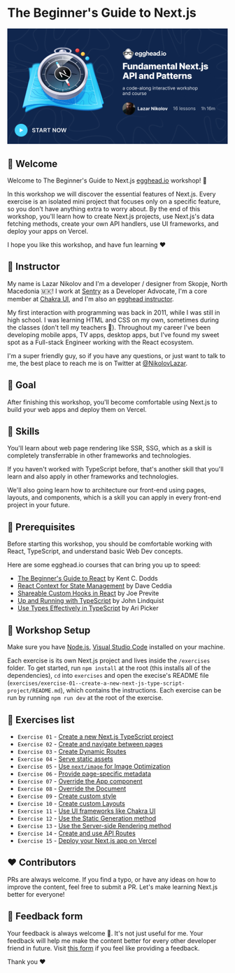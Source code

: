 # The Beginner's Guide to Next.js

[![Workshop cover](./github-share--nextjs-fundamental-api-patterns.png)](https://egghead.io/courses/fundamental-next-js-api-and-patterns-a6a7509f)

## 👋 Welcome

Welcome to The Beginner's Guide to Next.js [egghead.io](https://egghead.io) workshop! 🚀

In this workshop we will discover the essential features of Next.js. Every exercise is an isolated mini project that focuses only on a specific feature, so you don't have anything extra to worry about. By the end of this workshop, you'll learn how to create Next.js projects, use Next.js's data fetching methods, create your own API handlers, use UI frameworks, and deploy your apps on Vercel.

I hope you like this workshop, and have fun learning ❤️

## 🤠 Instructor

My name is Lazar Nikolov and I'm a developer / designer from Skopje, North Macedonia 🇲🇰! I work at [Sentry](https://sentry.io) as a Developer Advocate, I'm a core member at [Chakra UI](https://chakra-ui.com), and I'm also an [egghead instructor](https://egghead.io/q/resources-by-lazar-nikolov).

My first interaction with programming was back in 2011, while I was still in high school. I was learning HTML and CSS on my own, sometimes during the classes (don't tell my teachers 🤫). Throughout my career I've been developing mobile apps, TV apps, desktop apps, but I've found my sweet spot as a Full-stack Engineer working with the React ecosystem.

I'm a super friendly guy, so if you have any questions, or just want to talk to me, the best place to reach me is on Twitter at [@NikolovLazar](https://twitter.com/NikolovLazar).

## 🎯 Goal

After finishing this workshop, you'll become comfortable using Next.js to build your web apps and deploy them on Vercel.

## 🚅 Skills

You'll learn about web page rendering like SSR, SSG, which as a skill is completely transferrable in other frameworks and technologies.

If you haven't worked with TypeScript before, that's another skill that you'll learn and also apply in other frameworks and technologies.

We'll also going learn how to architecture our front-end using pages, layouts, and components, which is a skill you can apply in every front-end project in your future.

## 🚧 Prerequisites

Before starting this workshop, you should be comfortable working with React, TypeScript, and understand basic Web Dev concepts.

Here are some egghead.io courses that can bring you up to speed:
- [The Beginner's Guide to React](https://egghead.io/courses/the-beginner-s-guide-to-react) by Kent C. Dodds
- [React Context for State Management](https://egghead.io/courses/react-context-for-state-management) by Dave Ceddia
- [Shareable Custom Hooks in React](https://egghead.io/courses/shareable-custom-hooks-in-react) by Joe Previte
- [Up and Running with TypeScript](https://egghead.io/courses/up-and-running-with-typescript) by John Lindquist
- [Use Types Effectively in TypeScript](https://egghead.io/courses/use-types-effectively-in-typescript) by Ari Picker

## 💽 Workshop Setup

Make sure you have [Node.js](https://nodejs.org/), [Visual Studio Code](https://code.visualstudio.com/) installed on your machine.

Each exercise is its own Next.js project and lives inside the `/exercises` folder. To get started, run `npm install` at the root (this installs all of the dependencies), `cd` into `exercises` and open the execise's README file (`exercises/exercise-01--create-a-new-next-js-type-script-project/README.md`), which contains the instructions. Each exercise can be run by running `npm run dev` at the root of the exercise.

## 🔢 Exercises list

- `Exercise 01` - [Create a new Next.js TypeScript project](exercises/exercise-01--create-a-new-next-js-type-script-project)
- `Exercise 02` - [Create and navigate between pages](exercises/exercise-02--create-and-navigate-between-pages)
- `Exercise 03` - [Create Dynamic Routes](exercises/exercise-03--create-dynamic-routes)
- `Exercise 04` - [Serve static assets](exercises/exercise-04--serve-static-assets)
- `Exercise 05` - [Use `next/image` for Image Optimization](exercises/exercise-05--use-next-image-for-image-optimization)
- `Exercise 06` - [Provide page-specific metadata](exercises/exercise-06--provide-page-specific-metadata)
- `Exercise 07` - [Override the App component](exercises/exercise-07--override-the-app-component)
- `Exercise 08` - [Override the Document](exercises/exercise-08--override-the-document)
- `Exercise 09` - [Create custom style](exercises/exercise-09--create-custom-style)
- `Exercise 10` - [Create custom Layouts](exercises/exercise-10--create-custom-layouts)
- `Exercise 11` - [Use UI frameworks like Chakra UI](exercises/exercise-11--use-ui-frameworks-like-chakra-ui)
- `Exercise 12` - [Use the Static Generation method](exercises/exercise-12--use-the-static-generation-method)
- `Exercise 13` - [Use the Server-side Rendering method](exercises/exercise-13--use-the-server-side-rendering-method)
- `Exercise 14` - [Create and use API Routes](exercises/exercise-14--create-and-use-api-routes)
- `Exercise 15` - [Deploy your Next.js app on Vercel](exercises/exercise-15--deploy-your-next-js-app-on-vercel)

## ❤️ Contributors

PRs are always welcome. If you find a typo, or have any ideas on how to improve the content, feel free to submit a PR. Let's make learning Next.js better for everyone!

## 🍩 Feedback form

Your feedback is always welcome 🙏. It's not just useful for me. Your feedback will help me make the content better for every other developer friend in future. Visit [this form](https://forms.gle/fXJdRAT5SBSjGspb7) if you feel like providing a feedback.

Thank you ❤️
